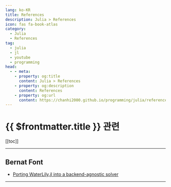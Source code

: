 ```yaml
---
lang: ko-KR
title: References
description: Julia > References
icon: fas fa-book-atlas
category:
  - Julia
  - References
tag: 
  - julia
  - jl
  - youtube
  - programming
head:
  - - meta:
    - property: og:title
      content: Julia > References
    - property: og:description
      content: References
    - property: og:url
      content: https://chanhi2000.github.io/programming/julia/references.html
---
```


# {{ $frontmatter.title }} 관련

[[toc]]

---

## Bernat Font

- [Porting WaterLily.jl into a backend-agnostic solver](https://b-fg.github.io/2023/05/07/waterlily-on-gpu.html)

---

<TagLinks />